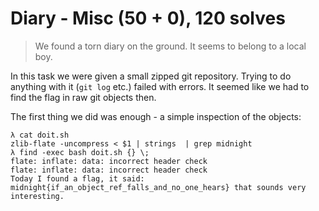 # Diary - Misc (50 + 0), 120 solves

> We found a torn diary on the ground. It seems to belong to a local boy.

In this task we were given a small zipped git repository. Trying to do anything with it (`git log` etc.) failed
with errors. It seemed like we had to find the flag in raw git objects then.

The first thing we did was enough - a simple inspection of the objects:

```
λ cat doit.sh 
zlib-flate -uncompress < $1 | strings  | grep midnight
λ find -exec bash doit.sh {} \;
flate: inflate: data: incorrect header check
flate: inflate: data: incorrect header check
Today I found a flag, it said: midnight{if_an_object_ref_falls_and_no_one_hears} that sounds very interesting.
```
